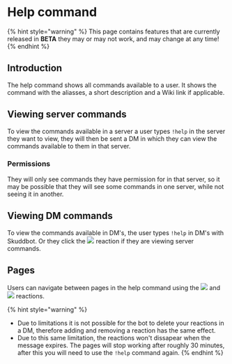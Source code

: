 # Help command

{% hint style="warning" %}
This page contains features that are currently released in **BETA** they may or may not work, and may change at any time!
{% endhint %}

## Introduction
The help command shows all commands available to a user. It shows the command with the aliasses, a short description and a Wiki link if applicable.

## Viewing server commands
To view the commands available in a server a user types `!help` in the server they want to view, they will then be sent a DM in which they can view the commands available to them in that server.

### Permissions
They will only see commands they have permission for in that server, so it may be possible that they will see some commands in one server, while not seeing it in another.

## Viewing DM commands
To view the commands available in DM's, the user types `!help` in DM's with Skuddbot. Or they click the ![](https://i.imgur.com/juslF5H.png) reaction if they are viewing server commands.

## Pages
Users can navigate between pages in the help command using the ![](https://i.imgur.com/3pFjjWm.png) and ![](https://i.imgur.com/DkZ1fXh.png) reactions.

{% hint style="warning" %}
* Due to limitations it is not possible for the bot to delete your reactions in a DM, therefore adding and removing a reaction has the same effect. 
* Due to this same limitation, the reactions won't dissapear when the message expires. The pages will stop working after roughly 30 minutes, after this you will need to use the `!help` command again. 
{% endhint %}
